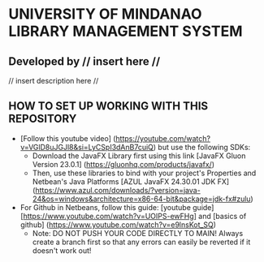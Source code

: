 # UNIVERSITY OF MINDANAO LIBRARY MANAGEMENT SYSTEM
## Developed by // insert here //
// insert description here //

## HOW TO SET UP WORKING WITH THIS REPOSITORY
- [Follow this youtube video] (https://youtube.com/watch?v=VGlD8uJGJl8&si=LyCSpI3dAnB7cuiQ) but use the following SDKs:
  - Download the JavaFX Library first using this link [JavaFX Gluon Version 23.0.1] (https://gluonhq.com/products/javafx/)
  - Then, use these libraries to bind with your project's Properties and Netbean's Java Platforms [AZUL JavaFX 24.30.01 JDK FX] (https://www.azul.com/downloads/?version=java-24&os=windows&architecture=x86-64-bit&package=jdk-fx#zulu)
- For Github in Netbeans, follow this guide: [youtube guide] [https://www.youtube.com/watch?v=UOIPS-ewFHg] and [basics of github] (https://www.youtube.com/watch?v=e9lnsKot_SQ)
  - Note: DO NOT PUSH YOUR CODE DIRECTLY TO MAIN! Always create a branch first so that any errors can easily be reverted if it doesn't work out!

